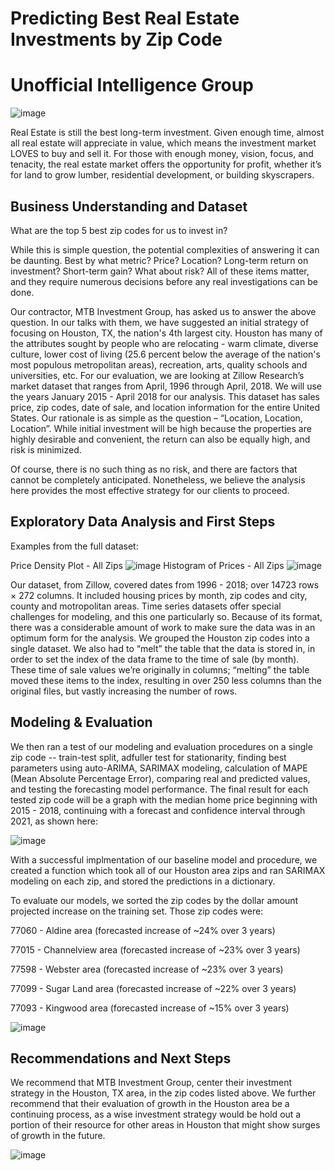 # Predicting Best Real Estate Investments by Zip Code

# Unofficial Intelligence Group
![image](https://user-images.githubusercontent.com/89176309/154104964-b6febece-a44a-4d08-b2e6-5cc5b53be5ca.png)

Real Estate is still the best long-term investment.  Given enough time, almost all real estate will appreciate in value, which means the investment market LOVES to buy and sell it.  For those with enough money, vision, focus, and tenacity, the real estate market offers the opportunity for profit, whether it’s for land to grow lumber, residential development, or building skyscrapers.  

## Business Understanding and Dataset

What are the top 5 best zip codes for us to invest in?

While this is simple question, the potential complexities of answering it can be daunting.  Best by what metric?  Price?  Location?  Long-term return on investment?  Short-term gain?  What about risk?  All of these items matter, and they require numerous decisions before any real investigations can be done.  

Our contractor, MTB Investment Group, has asked us to answer the above question.  In our talks with them, we have suggested an initial strategy of focusing on Houston, TX, the nation's 4th largest city.  Houston has many of the attributes sought by people who are relocating - warm climate, diverse culture, lower cost of living (25.6 percent below the average of the nation's most populous metropolitan areas), recreation, arts, quality schools and universities, etc. For our evaluation, we are looking at Zillow Research’s market dataset that ranges from April, 1996 through April, 2018.  We will use the years January 2015 - April 2018 for our analysis.  This dataset has sales price, zip codes, date of sale, and location information for the entire United States.  Our rationale is as simple as the question – “Location, Location, Location”.  While initial investment will be high because the properties are highly desirable and convenient, the return can also be equally high, and risk is minimized.  

Of course, there is no such thing as no risk, and there are factors that cannot be completely anticipated.  Nonetheless, we believe the analysis here provides the most effective strategy for our clients to proceed.

## Exploratory Data Analysis and First Steps

Examples from the full dataset:

Price Density Plot - All Zips
![image](https://user-images.githubusercontent.com/89176309/154763949-c1f42b37-387e-4e13-a766-e8b9670646e5.png)
Histogram of Prices - All Zips
![image](https://user-images.githubusercontent.com/89176309/154764002-6ee40ff4-fb26-4700-8ae6-b6c49c7eaa26.png)


Our dataset, from Zillow, covered dates from 1996 - 2018; over 14723 rows × 272 columns.  It included housing prices by month, zip codes and city, county and motropolitan areas.  Time series datasets offer special challenges for modeling, and this one particularly so.  Because of its format, there was a considerable amount of work to make sure the data was in an optimum form for the analysis.  We grouped the Houston zip codes into a single dataset.  We also had to “melt” the table that the data is stored in, in order to set the index of the data frame to the time of sale (by month).  These time of sale values we’re originally in columns; “melting” the table moved these items to the index, resulting in over 250 less columns than the original files, but vastly increasing the number of rows.  

## Modeling & Evaluation

We then ran a test of our modeling and evaluation procedures on a single zip code -- train-test split, adfuller test for stationarity, finding best parameters using auto-ARIMA, SARIMAX modeling, calculation of MAPE (Mean Absolute Percentage Error), comparing real and predicted values, and testing the forecasting model performance.  The final result for each tested zip code will be a graph with the median home price beginning with 2015 - 2018, continuing with a forecast and confidence interval through 2021, as shown here:

![image](https://user-images.githubusercontent.com/89176309/154710457-b9051a91-7157-40e7-8055-a5f7079024e8.png)

With a successful implmentation of our baseline model and procedure, we created a function which took all of our Houston area zips and ran SARIMAX modeling on each zip, and stored the predictions in a dictionary.

To evaluate our models, we sorted the zip codes by the dollar amount projected increase on the training set.  Those zip codes were:

77060 - Aldine area (forecasted increase of ~24% over 3 years)

77015 - Channelview area (forecasted increase of ~23% over 3 years)

77598 - Webster area (forecasted increase of ~23% over 3 years)

77099 - Sugar Land area (forecasted increase of ~22% over 3 years)

77093 - Kingwood area (forecasted increase of ~15% over 3 years)

![image](https://user-images.githubusercontent.com/89176309/154759539-7786bade-34da-4953-b005-091acc90ebb1.png)

## Recommendations and Next Steps

We recommend that MTB Investment Group, center their investment strategy in the Houston, TX area, in the zip codes listed above.  We further recommend that their evaluation of growth in the Houston area be a continuing process, as a wise investment strategy would be hold out a portion of their resource for other areas in Houston that might show surges of growth in the future.


![image](https://user-images.githubusercontent.com/89176309/154758876-814a243b-7a3d-4ff4-8843-25f18d3a376b.png)


